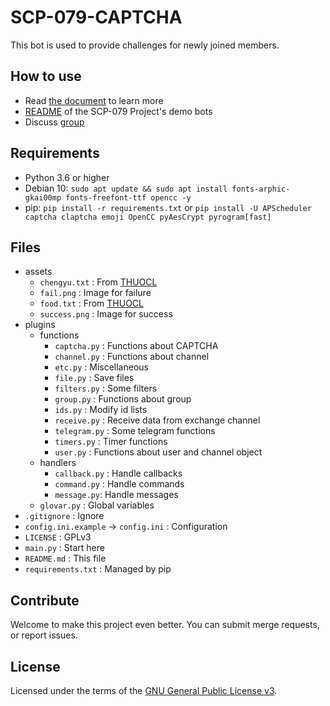 # SCP-079-CAPTCHA

This bot is used to provide challenges for newly joined members.

## How to use

- Read [the document](https://scp-079.org/captcha/) to learn more
- [README](https://scp-079.org/readme/) of the SCP-079 Project's demo bots
- Discuss [group](https://t.me/SCP_079_CHAT)

## Requirements

- Python 3.6 or higher
- Debian 10: `sudo apt update && sudo apt install fonts-arphic-gkai00mp fonts-freefont-ttf opencc -y`
- pip: `pip install -r requirements.txt` or `pip install -U APScheduler captcha claptcha emoji OpenCC pyAesCrypt pyrogram[fast]`

## Files

- assets
    - `chengyu.txt` : From [THUOCL](http://thuocl.thunlp.org)
    - `fail.png` : Image for failure
    - `food.txt` : From [THUOCL](http://thuocl.thunlp.org)
    - `success.png` : Image for success
- plugins
    - functions
        - `captcha.py` : Functions about CAPTCHA
        - `channel.py` : Functions about channel
        - `etc.py` : Miscellaneous
        - `file.py` : Save files
        - `filters.py` : Some filters
        - `group.py` : Functions about group
        - `ids.py` : Modify id lists
        - `receive.py` : Receive data from exchange channel
        - `telegram.py` : Some telegram functions
        - `timers.py` : Timer functions
        - `user.py` : Functions about user and channel object
    - handlers
        - `callback.py` : Handle callbacks
        - `command.py` : Handle commands
        - `message.py`: Handle messages
    - `glovar.py` : Global variables
- `.gitignore` : Ignore
- `config.ini.example` -> `config.ini` : Configuration
- `LICENSE` : GPLv3
- `main.py` : Start here
- `README.md` : This file
- `requirements.txt` : Managed by pip

## Contribute

Welcome to make this project even better. You can submit merge requests, or report issues.

## License

Licensed under the terms of the [GNU General Public License v3](LICENSE).
